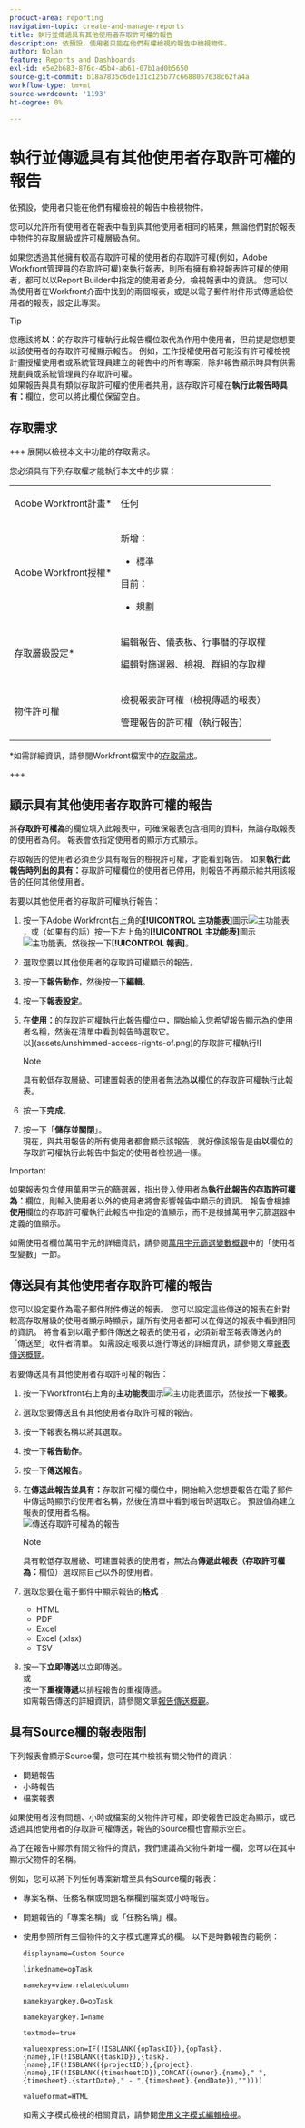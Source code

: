 ```yaml
---
product-area: reporting
navigation-topic: create-and-manage-reports
title: 執行並傳遞具有其他使用者存取許可權的報告
description: 依預設，使用者只能在他們有權檢視的報告中檢視物件。
author: Nolan
feature: Reports and Dashboards
exl-id: e5e2b683-876c-45b4-ab61-07b1ad0b5650
source-git-commit: b18a7835c6de131c125b77c6688057638c62fa4a
workflow-type: tm+mt
source-wordcount: '1193'
ht-degree: 0%

---
```


# 執行並傳遞具有其他使用者存取許可權的報告

<!-- Audited: 11/2024 -->

依預設，使用者只能在他們有權檢視的報告中檢視物件。

您可以允許所有使用者在報表中看到與其他使用者相同的結果，無論他們對於報表中物件的存取層級或許可權層級為何。

如果您透過其他擁有較高存取許可權的使用者的存取許可權(例如，Adobe Workfront管理員的存取許可權)來執行報表，則所有擁有檢視報表許可權的使用者，都可以以Report Builder中指定的使用者身分，檢視報表中的資訊。 您可以為使用者在Workfront介面中找到的兩個報表，或是以電子郵件附件形式傳遞給使用者的報表，設定此專案。

>[!TIP]
>
>您應該將&#x200B;**以：**&#x200B;的存取許可權執行此報告欄位取代為作用中使用者，但前提是您想要以該使用者的存取許可權顯示報告。 例如，工作授權使用者可能沒有許可權檢視計畫授權使用者或系統管理員建立的報告中的所有專案，除非報告顯示時具有供需規劃員或系統管理員的存取許可權。\
>如果報告與具有類似存取許可權的使用者共用，該存取許可權在&#x200B;**執行此報告時具有：**&#x200B;欄位，您可以將此欄位保留空白。

## 存取需求

+++ 展開以檢視本文中功能的存取需求。

您必須具有下列存取權才能執行本文中的步驟：

<table style="table-layout:auto"> 
 <col> 
 <col> 
 <tbody> 
  <tr> 
   <td role="rowheader">Adobe Workfront計畫*</td> 
   <td> <p>任何</p> </td> 
  </tr> 
  <tr> 
   <td role="rowheader">Adobe Workfront授權*</td> 
      <td> 
      <p>新增：</p>
         <ul>
         <li><p>標準</p></li>
         </ul>
      <p>目前：</p>
         <ul>
         <li><p>規劃</p></li>
         </ul>
   </td>
  </tr> 
  <tr> 
   <td role="rowheader">存取層級設定*</td> 
   <td> <p>編輯報告、儀表板、行事曆的存取權</p> <p>編輯對篩選器、檢視、群組的存取權</p></td> 
  </tr> 
  <tr> 
   <td role="rowheader">物件許可權</td> 
   <td> <p>檢視報表許可權（檢視傳遞的報表）</p><p>管理報告的許可權（執行報告）</p></td> 
  </tr> 
 </tbody> 
</table>

*如需詳細資訊，請參閱Workfront檔案中的[存取需求](/help/quicksilver/administration-and-setup/add-users/access-levels-and-object-permissions/access-level-requirements-in-documentation.md)。

+++

## 顯示具有其他使用者存取許可權的報告

將&#x200B;**存取許可權為**&#x200B;的欄位填入此報表中，可確保報表包含相同的資料，無論存取報表的使用者為何。 報表會依指定使用者的顯示方式顯示。

存取報告的使用者必須至少具有報告的檢視許可權，才能看到報告。 如果&#x200B;**執行此報告時列出的具有：**&#x200B;存取許可權欄位的使用者已停用，則報告不再顯示給共用該報告的任何其他使用者。

若要以其他使用者的存取許可權執行報告：

1. 按一下Adobe Workfront右上角的&#x200B;**[!UICONTROL 主功能表]**&#x200B;圖示![主功能表](/help/_includes/assets/main-menu-icon.png)，或（如果有的話）按一下左上角的&#x200B;**[!UICONTROL 主功能表]**&#x200B;圖示![主功能表](/help/_includes/assets/main-menu-icon-left-nav.png)，然後按一下&#x200B;**[!UICONTROL 報表]**。

1. 選取您要以其他使用者的存取許可權顯示的報告。
1. 按一下&#x200B;**報告動作**，然後按一下&#x200B;**編輯**。

1. 按一下&#x200B;**報表設定**。

1. 在&#x200B;**使用：**&#x200B;的存取許可權執行此報告欄位中，開始輸入您希望報告顯示為的使用者名稱，然後在清單中看到報告時選取它。\
   以](assets/unshimmed-access-rights-of.png)的存取許可權執行![

   >[!NOTE]
   >
   >具有較低存取層級、可建置報表的使用者無法為&#x200B;**以**&#x200B;欄位的存取許可權執行此報表。

1. 按一下&#x200B;**完成**。
1. 按一下「**儲存並關閉**」。\
   現在，與共用報告的所有使用者都會顯示該報告，就好像該報告是由&#x200B;**以**&#x200B;欄位的存取許可權執行此報告中指定的使用者檢視過一樣。

>[!IMPORTANT]
>
>如果報表包含使用萬用字元的篩選器，指出登入使用者為&#x200B;**執行此報告的存取許可權為：**&#x200B;欄位，則輸入使用者以外的使用者將會影響報告中顯示的資訊。 報告會根據&#x200B;**使用**&#x200B;欄位的存取許可權執行此報告中指定的值顯示，而不是根據萬用字元篩選器中定義的值顯示。
>
>如需使用者欄位萬用字元的詳細資訊，請參閱[萬用字元篩選變數概觀](../../../reports-and-dashboards/reports/reporting-elements/understand-wildcard-filter-variables.md)中的「使用者型變數」一節。

## 傳送具有其他使用者存取許可權的報告

您可以設定要作為電子郵件附件傳送的報表。 您可以設定這些傳送的報表在針對較高存取層級的使用者顯示時顯示，讓所有使用者都可以在傳送的報表中看到相同的資訊。 將會看到以電子郵件傳送之報表的使用者，必須新增至報表傳送內的「傳送至」收件者清單。 如需設定報表以進行傳送的詳細資訊，請參閱文章[報表傳送概覽](../../../reports-and-dashboards/reports/creating-and-managing-reports/set-up-report-deliveries.md)。

若要傳送具有其他使用者存取許可權的報告：

1. 按一下Workfront右上角的&#x200B;**主功能表**&#x200B;圖示![主功能表圖示](assets/main-menu-icon.png)，然後按一下&#x200B;**報表**。

1. 選取您要傳送且有其他使用者存取許可權的報告。
1. 按一下報表名稱以將其選取。
1. 按一下&#x200B;**報告動作**。
1. 按一下&#x200B;**傳送報告**。

1. 在&#x200B;**傳送此報告並具有：**&#x200B;存取許可權的欄位中，開始輸入您想要報告在電子郵件中傳送時顯示的使用者名稱，然後在清單中看到報告時選取它。 預設值為建立報表的使用者名稱。\
   ![傳送存取許可權為](assets/unshimmed-send-report-access-rights-of.png)的報告

   >[!NOTE]
   >
   >具有較低存取層級、可建置報表的使用者，無法為&#x200B;**傳遞此報表（存取許可權為：**&#x200B;欄位）選取除自己以外的使用者。

1. 選取您要在電子郵件中顯示報告的&#x200B;**格式**：

   * HTML
   * PDF
   * Excel
   * Excel (.xlsx)
   * TSV

1. 按一下&#x200B;**立即傳送**&#x200B;以立即傳送。\
   或\
   按一下&#x200B;**重複傳遞**&#x200B;以排程報告的重複傳遞。\
   如需報告傳送的詳細資訊，請參閱文章[報告傳送概觀](../../../reports-and-dashboards/reports/creating-and-managing-reports/set-up-report-deliveries.md)。

## 具有Source欄的報表限制

下列報表會顯示Source欄，您可在其中檢視有關父物件的資訊：

* 問題報告
* 小時報告
* 檔案報表

如果使用者沒有問題、小時或檔案的父物件許可權，即使報告已設定為顯示，或已透過其他使用者的存取許可權傳送，報告的Source欄也會顯示空白。

為了在報告中顯示有關父物件的資訊，我們建議為父物件新增一欄，您可以在其中顯示父物件的名稱。

例如，您可以將下列任何專案新增至具有Source欄的報表：

* 專案名稱、任務名稱或問題名稱欄到檔案或小時報告。
* 問題報告的「專案名稱」或「任務名稱」欄。
* 使用參照所有三個物件的文字模式運算式的欄。 以下是時數報告的範例：

  ```
  displayname=Custom Source
  
  linkedname=opTask
  
  namekey=view.relatedcolumn
  
  namekeyargkey.0=opTask
  
  namekeyargkey.1=name
  
  textmode=true
  
  valueexpression=IF(!ISBLANK({opTaskID}),{opTask}.{name},IF(!ISBLANK({taskID}),{task}.{name},IF(!ISBLANK({projectID}),{project}.{name},IF(!ISBLANK({timesheetID}),CONCAT({owner}.{name}," ",{timesheet}.{startDate}," - ",{timesheet}.{endDate}),""))))
  
  valueformat=HTML
  ```

  如需文字模式檢視的相關資訊，請參閱[使用文字模式編輯檢視](../text-mode/edit-text-mode-in-view.md)。
